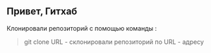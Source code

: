 ## Привет, Гитхаб
Клонировали репозиторий с помощью команды :
> git clone URL - склонировали репозиторий по URL - адресу